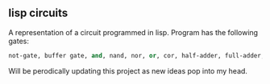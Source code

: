 ## lisp circuits
A representation of a circuit programmed in lisp. Program has the following gates: 
```lisp 
not-gate, buffer gate, and, nand, nor, or, cor, half-adder, full-adder, S-R-Flip-Flop
```

Will be perodically updating this project as new ideas pop into my head.

